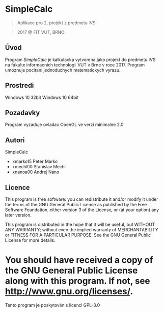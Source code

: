 # SimpleCalc
> Aplikace pro 2. projekt z predmetu IVS

> 2017 @ FIT VUT, BRNO

Úvod
--------

Program *SimpleCalc* je kalkulacka vytvorena jako projekt do predmetu IVS na
fakulte informacnich technologii VUT v Brne v roce 2017. Program umoznuje
pocitani jednoduchych matematickych vyrazu.

Prostredi
---------

Windows 10 32bit
Windows 10 64bit

Pozadavky
---------

Program vyzaduje ovladac OpenGL ve verzi minimalne 2.0

Autori
------

SimpleCalc
- xmarko15 Peter Marko
- xmechl00 Stanislav Mechl
- xnanoa00 Andrej Nano

Licence
-------

This program is free software: you can redistribute it and/or modify
it under the terms of the GNU General Public License as published by
the Free Software Foundation, either version 3 of the License, or
(at your option) any later version.

This program is distributed in the hope that it will be useful,
but WITHOUT ANY WARRANTY; without even the implied warranty of
MERCHANTABILITY or FITNESS FOR A PARTICULAR PURPOSE.  See the
GNU General Public License for more details.

You should have received a copy of the GNU General Public License
along with this program.  If not, see <http://www.gnu.org/licenses/>.
=======
Tento program je poskytován s licenci GPL-3.0

